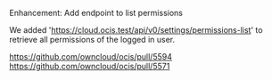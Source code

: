 Enhancement: Add endpoint to list permissions

We added 'https://cloud.ocis.test/api/v0/settings/permissions-list' to retrieve all permissions of the logged in user.

https://github.com/owncloud/ocis/pull/5594
https://github.com/owncloud/ocis/pull/5571
